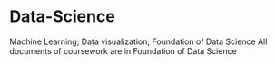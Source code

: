 # Data-Science
Machine Learning; Data visualization; Foundation of Data Science
All documents of coursework are in Foundation of Data Science